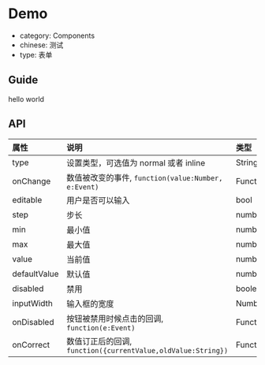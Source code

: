 # Demo

-   category: Components
-   chinese: 测试
-   type: 表单

## Guide

hello world

## API

| 属性 | 说明    | 类型 | 默认值   |
| :------------- | :------------- |:------------- |:------------- |
| type | 设置类型，可选值为 normal 或者 inline | String | normal |
| onChange | 数值被改变的事件, `function(value:Number, e:Event)` |Function |
| editable | 用户是否可以输入 | bool | true
| step | 步长 | number | 1
| min | 最小值 | number | 0
| max | 最大值 | number | 100
| value | 当前值 | number | null
| defaultValue | 默认值 | number | 0
| disabled | 禁用 | boolean | false
| inputWidth | 输入框的宽度 | Number/String |
| onDisabled | 按钮被禁用时候点击的回调, `function(e:Event)` | Function |
| onCorrect | 数值订正后的回调, `function({currentValue,oldValue:String})` |Function |

